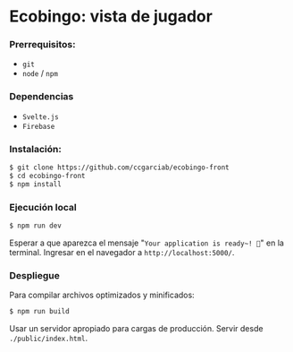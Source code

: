 # Ecobingo: vista de jugador

### Prerrequisitos:

* `git`
* `node` / `npm`

### Dependencias

* `Svelte.js`
* `Firebase`

### Instalación:

```bash
$ git clone https://github.com/ccgarciab/ecobingo-front
$ cd ecobingo-front
$ npm install 
```
### Ejecución local

```bash
$ npm run dev
```

Esperar a que aparezca el mensaje "`Your application is ready~! 🚀`" en la terminal. Ingresar en el navegador a `http://localhost:5000/`.

### Despliegue

Para compilar archivos optimizados y minificados:

```bash
$ npm run build
```

Usar un servidor apropiado para cargas de producción. Servir desde `./public/index.html`. 
